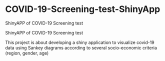 # COVID-19-Screening-test-ShinyApp
 ShinyAPP of COVID-19 Screening test

 ShinyAPP of COVID-19 Screening test

This project is about developing a shiny application to visualize covid-19 data using Sankey diagrams according to several socio-economic criteria (region, gender, age)
